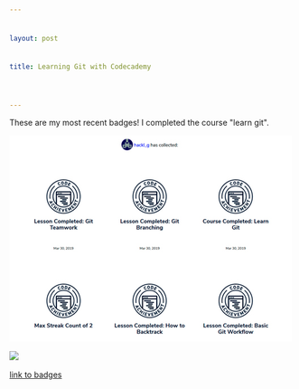 ```yaml
---


layout: post


title: Learning Git with Codecademy



---
```





These are my most recent badges! I completed the course "learn git".



![image markdown](pictures_for_posts/GabrieleHackl_badges_git.jpg)


<img src="gabrielehackl.github.io/_posts/pictures_for_posts/GabrieleHackl_badges_git.jpg">

[link to badges](https://www.codecademy.com/users/hackl_g/achievements)